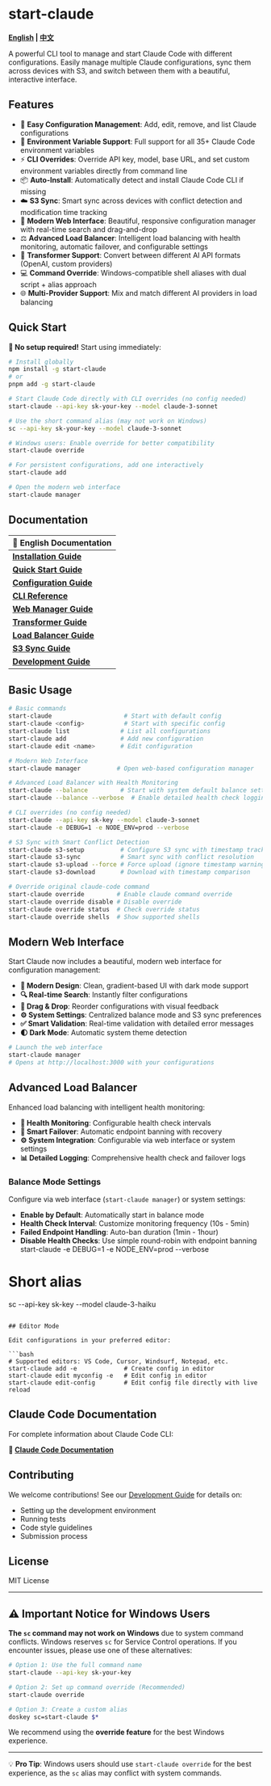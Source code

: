 # start-claude

**[English](README.md) | [中文](README_zh.md)**

A powerful CLI tool to manage and start Claude Code with different configurations. Easily manage multiple Claude configurations, sync them across devices with S3, and switch between them with a beautiful, interactive interface.

## Features

- 🚀 **Easy Configuration Management**: Add, edit, remove, and list Claude configurations
- 🔧 **Environment Variable Support**: Full support for all 35+ Claude Code environment variables
- ⚡ **CLI Overrides**: Override API key, model, base URL, and set custom environment variables directly from command line
- 📦 **Auto-Install**: Automatically detect and install Claude Code CLI if missing
- ☁️ **S3 Sync**: Smart sync across devices with conflict detection and modification time tracking
- 🎨 **Modern Web Interface**: Beautiful, responsive configuration manager with real-time search and drag-and-drop
- ⚖️ **Advanced Load Balancer**: Intelligent load balancing with health monitoring, automatic failover, and configurable settings
- 🔄 **Transformer Support**: Convert between different AI API formats (OpenAI, custom providers)
- 💻 **Command Override**: Windows-compatible shell aliases with dual script + alias approach
- 🌐 **Multi-Provider Support**: Mix and match different AI providers in load balancing

## Quick Start

**🚀 No setup required!** Start using immediately:

```bash
# Install globally
npm install -g start-claude
# or
pnpm add -g start-claude

# Start Claude Code directly with CLI overrides (no config needed)
start-claude --api-key sk-your-key --model claude-3-sonnet

# Use the short command alias (may not work on Windows)
sc --api-key sk-your-key --model claude-3-sonnet

# Windows users: Enable override for better compatibility
start-claude override

# For persistent configurations, add one interactively
start-claude add

# Open the modern web interface
start-claude manager
```

## Documentation

| 📖 English Documentation                            |
| --------------------------------------------------- |
| **[Installation Guide](docs/en/installation.md)**   |
| **[Quick Start Guide](docs/en/quick-start.md)**     |
| **[Configuration Guide](docs/en/configuration.md)** |
| **[CLI Reference](docs/en/cli-reference.md)**       |
| **[Web Manager Guide](docs/en/manager.md)**         |
| **[Transformer Guide](docs/en/transformer.md)**     |
| **[Load Balancer Guide](docs/en/load-balancer.md)** |
| **[S3 Sync Guide](docs/en/s3-sync.md)**             |
| **[Development Guide](docs/en/development.md)**     |

## Basic Usage

```bash
# Basic commands
start-claude                    # Start with default config
start-claude <config>           # Start with specific config
start-claude list              # List all configurations
start-claude add               # Add new configuration
start-claude edit <name>       # Edit configuration

# Modern Web Interface
start-claude manager          # Open web-based configuration manager

# Advanced Load Balancer with Health Monitoring
start-claude --balance         # Start with system default balance settings
start-claude --balance --verbose  # Enable detailed health check logging

# CLI overrides (no config needed)
start-claude --api-key sk-key --model claude-3-sonnet
start-claude -e DEBUG=1 -e NODE_ENV=prod --verbose

# S3 Sync with Smart Conflict Detection
start-claude s3-setup          # Configure S3 sync with timestamp tracking
start-claude s3-sync           # Smart sync with conflict resolution
start-claude s3-upload --force # Force upload (ignore timestamp warnings)
start-claude s3-download       # Download with timestamp comparison

# Override original claude-code command
start-claude override         # Enable claude command override
start-claude override disable # Disable override
start-claude override status  # Check override status
start-claude override shells  # Show supported shells
```

## Modern Web Interface

Start Claude now includes a beautiful, modern web interface for configuration management:

- **🎨 Modern Design**: Clean, gradient-based UI with dark mode support
- **🔍 Real-time Search**: Instantly filter configurations
- **📱 Drag & Drop**: Reorder configurations with visual feedback
- **⚙️ System Settings**: Centralized balance mode and S3 sync preferences
- **✅ Smart Validation**: Real-time validation with detailed error messages
- **🌓 Dark Mode**: Automatic system theme detection

```bash
# Launch the web interface
start-claude manager
# Opens at http://localhost:3000 with your configurations
```

## Advanced Load Balancer

Enhanced load balancing with intelligent health monitoring:

- **🏥 Health Monitoring**: Configurable health check intervals
- **🚫 Smart Failover**: Automatic endpoint banning with recovery
- **⚙️ System Integration**: Configurable via web interface or system settings
- **📊 Detailed Logging**: Comprehensive health check and failover logs

### Balance Mode Settings

Configure via web interface (`start-claude manager`) or system settings:

- **Enable by Default**: Automatically start in balance mode
- **Health Check Interval**: Customize monitoring frequency (10s - 5min)
- **Failed Endpoint Handling**: Auto-ban duration (1min - 1hour)
- **Disable Health Checks**: Use simple round-robin with endpoint banning
  start-claude -e DEBUG=1 -e NODE_ENV=prod --verbose

# Short alias

sc --api-key sk-key --model claude-3-haiku

````

## Editor Mode

Edit configurations in your preferred editor:

```bash
# Supported editors: VS Code, Cursor, Windsurf, Notepad, etc.
start-claude add -e             # Create config in editor
start-claude edit myconfig -e   # Edit config in editor
start-claude edit-config        # Edit config file directly with live reload
````

## Claude Code Documentation

For complete information about Claude Code CLI:

**📖 [Claude Code Documentation](https://docs.anthropic.com/en/docs/claude-code)**

## Contributing

We welcome contributions! See our [Development Guide](docs/en/development.md) for details on:

- Setting up the development environment
- Running tests
- Code style guidelines
- Submission process

## License

MIT License

---

## ⚠️ Important Notice for Windows Users

**The `sc` command may not work on Windows** due to system command conflicts. Windows reserves `sc` for Service Control operations. If you encounter issues, please use one of these alternatives:

```bash
# Option 1: Use the full command name
start-claude --api-key sk-your-key

# Option 2: Set up command override (Recommended)
start-claude override

# Option 3: Create a custom alias
doskey sc=start-claude $*
```

We recommend using the **override feature** for the best Windows experience.

---

💡 **Pro Tip**: Windows users should use `start-claude override` for the best experience, as the `sc` alias may conflict with system commands.
